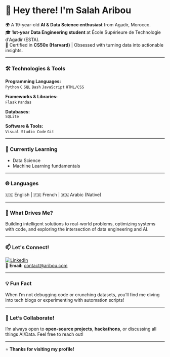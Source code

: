 # 👋 Hey there! I'm Salah Aribou  

🌍 A 19-year-old **AI & Data Science enthusiast** from Agadir, Morocco.  
🎓 **1st-year Data Engineering student** at École Supérieure de Technologie d'Agadir (ESTA).  
📜 Certified in **CS50x (Harvard)** |  Obsessed with turning data into actionable insights.  

---

### **🛠️ Technologies & Tools**  
**Programming Languages:**  
`Python` `C` `SQL` `Bash` `JavaScript` `HTML/CSS`  

**Frameworks & Libraries:**  
`Flask` `Pandas`  

**Databases:**  
`SQLite`  

**Software & Tools:**  
`Visual Studio Code` `Git`  

---

### **🌱 Currently Learning**  
- Data Science  
- Machine Learning fundamentals  

---

### **🌐 Languages**  
🇺🇸 English | 🇫🇷 French | 🇲🇦 Arabic (Native)  

---

### **🚀 What Drives Me?**  
Building intelligent solutions to real-world problems, optimizing systems with code, and exploring the intersection of data engineering and AI.  

---

### **📫 Let's Connect!**  
[![LinkedIn](https://img.shields.io/badge/LinkedIn-Connect-blue)](https://www.linkedin.com/in/salah-eddine-aribou-824a81343)  
📧 **Email:** [contact@aribou.com](mailto:contact@aribou.com)  

---

### **💡 Fun Fact**  
When I’m not debugging code or crunching datasets, you’ll find me diving into tech blogs or experimenting with automation scripts!  

---

### **🌟 Let’s Collaborate!**  
I’m always open to **open-source projects**, **hackathons**, or discussing all things AI/Data. Feel free to reach out!  

---

⭐ **Thanks for visiting my profile!**  
